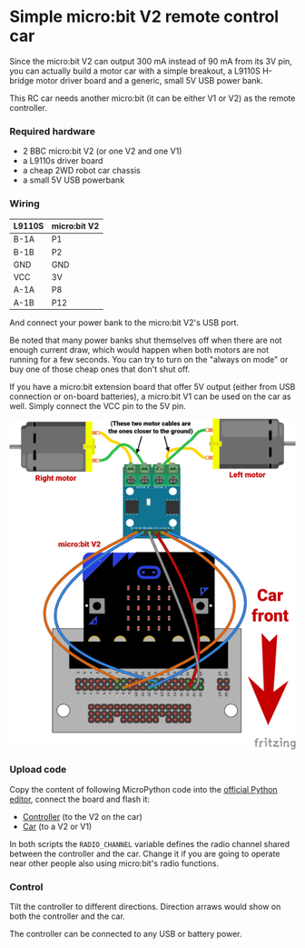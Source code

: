 # Simple micro:bit V2 remote control car

Since the micro:bit V2 can output 300 mA instead of 90 mA from its 3V pin, you can actually build a motor car with a simple breakout, a L9110S H-bridge motor driver board and a generic, small 5V USB power bank.

This RC car needs another micro:bit (it can be either V1 or V2) as the remote controller.

### Required hardware

* 2 BBC micro:bit V2 (or one V2 and one V1)
* a L9110s driver board
* a cheap 2WD robot car chassis
* a small 5V USB powerbank

### Wiring

| L9110S | micro:bit V2 |
| --- | --- |
| B-1A | P1 |
| B-1B | P2 |
| GND | GND |
| VCC | 3V |
| A-1A | P8 |
| A-1B | P12 |

And connect your power bank to the micro:bit V2's USB port.

Be noted that many power banks shut themselves off when there are not enough current draw, which would happen when both motors are not running for a few seconds. You can try to turn on the "always on mode" or buy one of those cheap ones that don't shut off.

If you have a micro:bit extension board that offer 5V output (either from USB connection or on-board batteries), a micro:bit V1 can be used on the car as well. Simply connect the VCC pin to the 5V pin.

![1](https://github.com/alankrantas/microbit-micropython-cookbook/blob/master/rc_car/rc_car.png)

### Upload code

Copy the content of following MicroPython code into the [official Python editor](https://python.microbit.org/v/2), connect the board and flash it:

* [Controller](https://github.com/alankrantas/microbit-micropython-cookbook/blob/master/rc_car/rc_controller.py) (to the V2 on the car)
* [Car](https://github.com/alankrantas/microbit-micropython-cookbook/blob/master/rc_car/rc_car.py) (to a V2 or V1)

In both scripts the ```RADIO_CHANNEL``` variable defines the radio channel shared between the controller and the car. Change it if you are going to operate near other people also using micro:bit's radio functions.

### Control

Tilt the controller to different directions. Direction arraws would show on both the controller and the car.

The controller can be connected to any USB or battery power.
